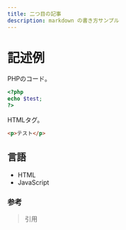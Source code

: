 ```yaml
---
title: 二つ目の記事
description: markdown の書き方サンプル
---
```


# 記述例
PHPのコード。

```php
<?php
echo $test;
?>
```

HTMLタグ。

```html
<p>テスト</p>
```

## 言語

* HTML
* JavaScript

### 参考

> 引用
